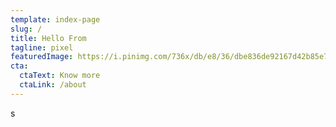 ```yaml
---
template: index-page
slug: /
title: Hello From
tagline: pixel
featuredImage: https://i.pinimg.com/736x/db/e8/36/dbe836de92167d42b85e7e84a9c425a7.jpg
cta:
  ctaText: Know more
  ctaLink: /about
---
```

s